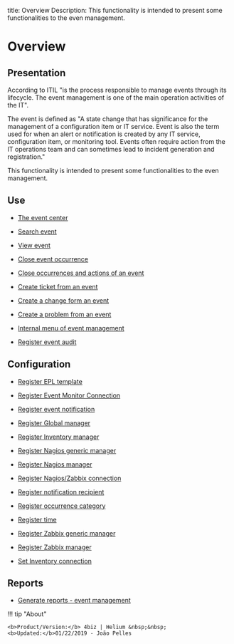 title: Overview
Description: This functionality is intended to present some functionalities to the even management.
# Overview

Presentation
----------------

According to ITIL "is the process responsible to manage events through its
lifecycle. The event management is one of the main operation activities of the
IT".

The event is defined as "A state change that has significance for the management
of a configuration item or IT service. Event is also the term used for when an
alert or notification is created by any IT service, configuration item, or
monitoring tool. Events often require action from the IT operations team and can
sometimes lead to incident generation and registration."

This functionality is intended to present some functionalities to the even
management.

Use
-------

- [The event center](/en-us/4biz-helium/processes/event/use/the-event-center.html)

- [Search event](/en-us/4biz-helium/processes/event/use/search-event.html)

- [View event](/en-us/4biz-helium/processes/event/use/view-event.html)

- [Close event occurrence](/en-us/4biz-helium/processes/event/use/close-event-occurrence.html)

- [Close occurrences and actions of an event](/en-us/4biz-helium/processes/event/use/close-occurences-and-actions.html)

- [Create ticket from an event](/en-us/4biz-helium/processes/event/use/create-ticket-from-an-event.html)

- [Create a change form an event](/en-us/4biz-helium/processes/event/use/create-change-from-an-event.html)

- [Create a problem from an event](/en-us/4biz-helium/processes/event/use/create-a-problem-from-an-event.html)

- [Internal menu of event management](/en-us/4biz-helium/processes/event/use/internal-menu-of-event.html)

- [Register event audit](/en-us/4biz-helium/processes/event/use/register-event-audit.html)

Configuration
-----------------

- [Register EPL template](/en-us/4biz-helium/processes/event/configuration/register-epl-template.html)

- [Register Event Monitor Connection](/en-us/4biz-helium/processes/event/configuration/register-event-monitor-connection.html)

- [Register event notification](/en-us/4biz-helium/processes/event/configuration/register-event-notification.html)

- [Register Global manager](/en-us/4biz-helium/processes/event/configuration/register-global-manager.html)

- [Register Inventory manager](/en-us/4biz-helium/processes/event/configuration/register-inventory-manager.html)

- [Register Nagios generic manager](/en-us/4biz-helium/processes/event/configuration/register-nagios-generic-manager.html)

- [Register Nagios manager](/en-us/4biz-helium/processes/event/configuration/register-nagios-manager.html)

- [Register Nagios/Zabbix connection](/en-us/4biz-helium/processes/event/configuration/register-nagios-zabbix-connection.html)

- [Register notification recipient](/en-us/4biz-helium/processes/event/configuration/register-notification-recipient.html)

- [Register occurrence category](/en-us/4biz-helium/processes/event/configuration/register-occurence-category.html)

- [Register time](/en-us/4biz-helium/processes/event/configuration/register-time.html)

- [Register Zabbix generic manager](/en-us/4biz-helium/processes/event/configuration/register-zabbix-generic-manager.html)

- [Register Zabbix manager](/en-us/4biz-helium/processes/event/configuration/register-zabbix-manager.html)

- [Set Inventory connection](/en-us/4biz-helium/processes/event/configuration/set-inventory-connection.html)

Reports
-----------

- [Generate reports - event management](/en-us/4biz-helium/processes/event/use/generate-reports-event-management.html)  

!!! tip "About"

    <b>Product/Version:</b> 4biz | Helium &nbsp;&nbsp;
    <b>Updated:</b>01/22/2019 - João Pelles  
	


